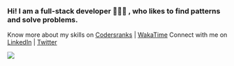 ### Hi! I am a full-stack developer 👩🏻‍💻 , who likes to find patterns and solve problems.  

Know more about my skills on [Codersranks](https://profile.codersrank.io/user/swastij) | [WakaTime](https://wakatime.com/@swastij)
Connect with me on [LinkedIn](https://www.linkedin.com/in/swastijain01/) | [Twitter](https://twitter.com/doll_swastij) 

<img
  src="https://cr-ss-service.azurewebsites.net/api/ScreenShot?widget=summary&username=swastij&badges=2&show-avatar=false&style=--header-bg-color:%23000;--border-radius:10px"
/>
<!--
**swastij/swastij** is a ✨ _special_ ✨ repository because its `README.md` (this file) appears on your GitHub profile.

Here are some ideas to get you started:

- 🔭 I’m currently working on ...
- 🌱 I’m currently learning ...
- 👯 I’m looking to collaborate on ...
- 🤔 I’m looking for help with ...
- 💬 Ask me about ...
- 📫 How to reach me: ...
- 😄 Pronouns: ...
- ⚡ Fun fact: ...
-->
